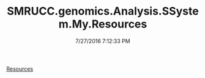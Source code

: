 ﻿---
title: SMRUCC.genomics.Analysis.SSystem.My.Resources
date: 7/27/2016 7:12:33 PM
---

[Resources](T-SMRUCC.genomics.Analysis.SSystem.My.Resources.Resources.html)
